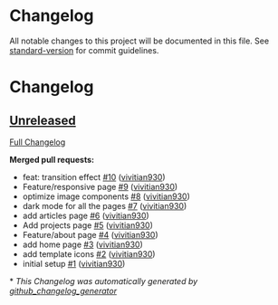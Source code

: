 # Changelog

All notable changes to this project will be documented in this file. See [standard-version](https://github.com/conventional-changelog/standard-version) for commit guidelines.

# Changelog

## [Unreleased](https://github.com/vivitian930/nextjs-portfolio/tree/HEAD)

[Full Changelog](https://github.com/vivitian930/nextjs-portfolio/compare/e9cf69189136dcce31beef58bef478852d186609...HEAD)

**Merged pull requests:**

- feat: transition effect [\#10](https://github.com/vivitian930/nextjs-portfolio/pull/10) ([vivitian930](https://github.com/vivitian930))
- Feature/responsive page [\#9](https://github.com/vivitian930/nextjs-portfolio/pull/9) ([vivitian930](https://github.com/vivitian930))
- optimize image components [\#8](https://github.com/vivitian930/nextjs-portfolio/pull/8) ([vivitian930](https://github.com/vivitian930))
- dark mode for all the pages [\#7](https://github.com/vivitian930/nextjs-portfolio/pull/7) ([vivitian930](https://github.com/vivitian930))
- add articles page [\#6](https://github.com/vivitian930/nextjs-portfolio/pull/6) ([vivitian930](https://github.com/vivitian930))
- Add projects page [\#5](https://github.com/vivitian930/nextjs-portfolio/pull/5) ([vivitian930](https://github.com/vivitian930))
- Feature/about page [\#4](https://github.com/vivitian930/nextjs-portfolio/pull/4) ([vivitian930](https://github.com/vivitian930))
- add home page [\#3](https://github.com/vivitian930/nextjs-portfolio/pull/3) ([vivitian930](https://github.com/vivitian930))
- add template icons [\#2](https://github.com/vivitian930/nextjs-portfolio/pull/2) ([vivitian930](https://github.com/vivitian930))
- initial setup [\#1](https://github.com/vivitian930/nextjs-portfolio/pull/1) ([vivitian930](https://github.com/vivitian930))



\* *This Changelog was automatically generated by [github_changelog_generator](https://github.com/github-changelog-generator/github-changelog-generator)*
